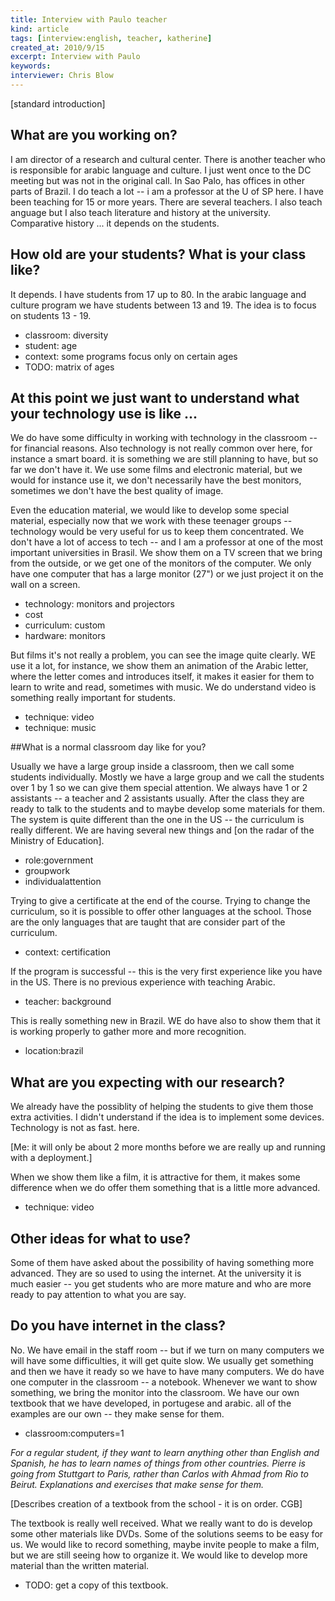 ```yaml
---
title: Interview with Paulo teacher
kind: article
tags: [interview:english, teacher, katherine]
created_at: 2010/9/15
excerpt: Interview with Paulo
keywords:
interviewer: Chris Blow
---
```


[standard introduction]

## What are you working on? 

I am director of a research and cultural center. There is another teacher who is responsible for arabic language and culture. I just went once to the DC meeting but was not in the original call. In Sao Palo, has offices in other parts of Brazil. I do teach a lot -- i am a professor at the U of SP here. I have been teaching for 15 or more years.  There are several teachers. I also teach anguage but I also teach literature and history at the university. Comparative history ... it depends on the students. 

## How old are your students? What is your class like? 

It depends. I have students from 17 up to 80. In the arabic language and culture program we have students between 13 and 19. 
The idea is to focus on students 13 - 19. 

- classroom: diversity
- student: age
- context: some programs focus only on certain ages
- TODO: matrix of ages 

## At this point we just want to understand what your technology use is like ...

We do have some difficulty in working with technology in the classroom -- for financial reasons.  Also technology is not really common over here, for instance a smart board. it is something we are still planning to have, but so far we don't have it.  We use some films and electronic material, but we would for instance use it, we don't necessarily have the best monitors, sometimes we don't have the best quality of image. 

Even the education material, we would like to develop some special material, especially now that we work with these teenager groups -- technology would be very useful for us to keep them concentrated. We don't have a lot of access to tech -- and I am a professor at one of the most important universities in Brasil. We show them on a TV screen that we bring from the outside, or we get one of the monitors of the computer. We only have one computer that has a large monitor (27") or we just project it on the wall on a screen. 

- technology: monitors and projectors
- cost
- curriculum: custom
- hardware: monitors

But films it's not really a problem, you can see the image quite clearly. WE use it a lot, for instance, we show them an animation of the Arabic letter, where the letter comes and introduces itself, it makes it easier for them to learn to write and read, sometimes with music. We do understand video is something really important for students.

- technique: video
- technique: music 

##What is a normal classroom day like for you?

Usually we have a large group inside a classroom, then we call some students individually. Mostly we have a large group and we call the students over 1 by 1 so we can give them special attention. We always have 1 or 2 assistants -- a teacher and 2 assistants usually. After the class they are ready to talk to the students and to maybe develop some materials for them. The system is quite different than the one in the US -- the curriculum is really different. We are having several new things and [on the radar of the Ministry of Education].

- role:government
- groupwork
- individualattention

Trying to give a certificate at the end of the course. Trying to change the curriculum, so it is possible to offer other languages at the school. Those are the only languages that are taught that are consider part of the curriculum. 

- context: certification

If the program is successful -- this is the very first experience like you have in the US. There is no previous experience with teaching Arabic. 
- teacher: background

This is really something new in Brazil. WE do have also to show them that it is working properly to gather more and more recognition. 

- location:brazil

## What are you expecting with our research?

We already have the possiblity of helping the students to give them those extra activities. I didn't understand if the idea is to implement some devices. Technology is not as fast. here.

[Me: it will only be about 2 more months before we are really up and running with a deployment.]

When we show them like a film, it is attractive for them, it makes some difference when we do offer them something that is a little more advanced. 

- technique: video

## Other ideas for what to use?

Some of them have asked about the possibility of having something more advanced. They are so used to using the internet. At the university it is much easier -- you get students who are more mature and who are more ready to pay attention to what you are say. 

## Do you have internet in the class? 

No. We have email in the staff room -- but if we turn on many computers we will have some difficulties, it will get quite slow. We usually get something and then we have it ready so we have to have many computers. We do have one computer in the classroom -- a notebook. Whenever we want to show something, we bring the monitor into the classroom. We have our own textbook that we have developed, in portugese and arabic. all of the examples are our own -- they make sense for them.

- classroom:computers=1 

*For a regular student, if they want to learn anything other than English and Spanish, he has to learn names of things from other countries. Pierre is going from Stuttgart to Paris, rather than Carlos with Ahmad from Rio to Beirut. Explanations and exercises that make sense for them.* 

[Describes creation of a textbook from the school - it is on order. CGB]

The textbook is really well received. What we really want to do is develop some other materials like DVDs. Some of the solutions seems to be easy for us. We would like to record something, maybe invite people to make a film, but we are still seeing how to organize it. We would like to develop more material than the written material. 

- TODO: get a copy of this textbook.